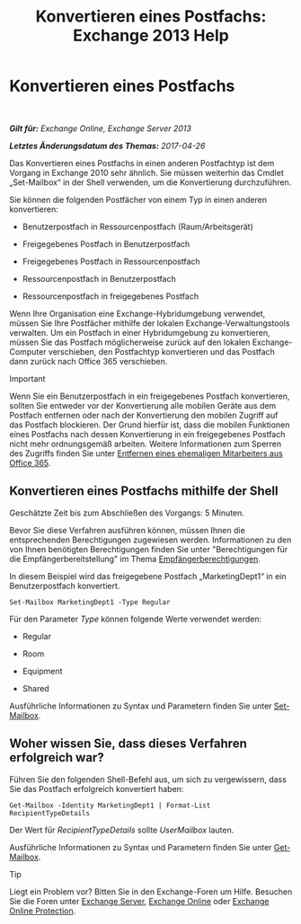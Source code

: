 ﻿---
title: 'Konvertieren eines Postfachs: Exchange 2013 Help'
TOCTitle: Konvertieren eines Postfachs
ms:assetid: dfed045e-a740-4a90-aff9-c58d53592f79
ms:mtpsurl: https://technet.microsoft.com/de-de/library/JJ710164(v=EXCHG.150)
ms:contentKeyID: 50476902
ms.date: 04/24/2018
mtps_version: v=EXCHG.150
ms.translationtype: HT
---

# Konvertieren eines Postfachs

 

_**Gilt für:** Exchange Online, Exchange Server 2013_

_**Letztes Änderungsdatum des Themas:** 2017-04-26_

Das Konvertieren eines Postfachs in einen anderen Postfachtyp ist dem Vorgang in Exchange 2010 sehr ähnlich. Sie müssen weiterhin das Cmdlet „Set-Mailbox“ in der Shell verwenden, um die Konvertierung durchzuführen.

Sie können die folgenden Postfächer von einem Typ in einen anderen konvertieren:

  - Benutzerpostfach in Ressourcenpostfach (Raum/Arbeitsgerät)

  - Freigegebenes Postfach in Benutzerpostfach

  - Freigegebenes Postfach in Ressourcenpostfach

  - Ressourcenpostfach in Benutzerpostfach

  - Ressourcenpostfach in freigegebenes Postfach

Wenn Ihre Organisation eine Exchange-Hybridumgebung verwendet, müssen Sie Ihre Postfächer mithilfe der lokalen Exchange-Verwaltungstools verwalten. Um ein Postfach in einer Hybridumgebung zu konvertieren, müssen Sie das Postfach möglicherweise zurück auf den lokalen Exchange-Computer verschieben, den Postfachtyp konvertieren und das Postfach dann zurück nach Office 365 verschieben.


> [!IMPORTANT]
> Wenn Sie ein Benutzerpostfach in ein freigegebenes Postfach konvertieren, sollten Sie entweder vor der Konvertierung alle mobilen Geräte aus dem Postfach entfernen oder nach der Konvertierung den mobilen Zugriff auf das Postfach blockieren. Der Grund hierfür ist, dass die mobilen Funktionen eines Postfachs nach dessen Konvertierung in ein freigegebenes Postfach nicht mehr ordnungsgemäß arbeiten. Weitere Informationen zum Sperren des Zugriffs finden Sie unter <A href="https://go.microsoft.com/fwlink/p/?linkid=847873">Entfernen eines ehemaligen Mitarbeiters aus Office 365</A>.



## Konvertieren eines Postfachs mithilfe der Shell

Geschätzte Zeit bis zum Abschließen des Vorgangs: 5 Minuten.

Bevor Sie diese Verfahren ausführen können, müssen Ihnen die entsprechenden Berechtigungen zugewiesen werden. Informationen zu den von Ihnen benötigten Berechtigungen finden Sie unter "Berechtigungen für die Empfängerbereitstellung" im Thema [Empfängerberechtigungen](recipients-permissions-exchange-2013-help.md).

In diesem Beispiel wird das freigegebene Postfach „MarketingDept1“ in ein Benutzerpostfach konvertiert.

    Set-Mailbox MarketingDept1 -Type Regular

Für den Parameter *Type* können folgende Werte verwendet werden:

  - Regular

  - Room

  - Equipment

  - Shared

Ausführliche Informationen zu Syntax und Parametern finden Sie unter [Set-Mailbox](https://technet.microsoft.com/de-de/library/bb123981\(v=exchg.150\)).

## Woher wissen Sie, dass dieses Verfahren erfolgreich war?

Führen Sie den folgenden Shell-Befehl aus, um sich zu vergewissern, dass Sie das Postfach erfolgreich konvertiert haben:

    Get-Mailbox -Identity MarketingDept1 | Format-List RecipientTypeDetails

Der Wert für *RecipientTypeDetails* sollte *UserMailbox* lauten.

Ausführliche Informationen zu Syntax und Parametern finden Sie unter [Get-Mailbox](https://technet.microsoft.com/de-de/library/bb123685\(v=exchg.150\)).


> [!TIP]
> Liegt ein Problem vor? Bitten Sie in den Exchange-Foren um Hilfe. Besuchen Sie die Foren unter <A href="https://go.microsoft.com/fwlink/p/?linkid=60612">Exchange Server</A>, <A href="https://go.microsoft.com/fwlink/p/?linkid=267542">Exchange Online</A> oder <A href="https://go.microsoft.com/fwlink/p/?linkid=285351">Exchange Online Protection</A>.


